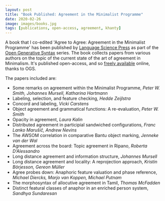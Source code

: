 ```yaml
---
layout: post
title: "Book Published: Agreement in the Minimalist Programme"
date: 2020-02-26
image: images/books.jpg
tags: [publications, open-access, agreement, khanty]
---
```


A book that I co-edited 'Agree to Agree: Agreement in the Minimalist Programme' has been published by [Language Science Press](https://langsci-press.org/) as part of the [Open Generative Syntax](https://langsci-press.org/catalog/series/ogs) series.
The book collects papers from various authors on the topic of the current state of the art of agreement in Minimalism. 
It's published open-access, and so [freely available](https://langsci-press.org/catalog/book/254) online, thanks to OGS.

The papers included are:


- Some remarks on agreement within the Minimalist Programme, *Peter W. Smith, Johannes Mursell, Katharina Hartmann*
- Labeling, selection, and feature checking, *Hedde Zeijlstra*
- Concord and labeling, *Vicki Carstens*
- Object agreement and grammatical functions: A re-evaluation, *Peter W. Smith*
- Opacity in agreement, *Laura Kalin*
- Distributed agreement in participial sandwiched configurations, *Franc Lanko Marušič, Andrew Nevins*
- The AWSOM correlation in comparative Bantu object marking, *Jenneke van der Wal*
- Agreement across the board: Topic agreement in Ripano, *Roberta D’Alessandro*
- Long distance agreement and information structure, *Johannes Mursell*
- Long distance agreement and locality: A reprojection approach, *Kristin Börjesson, Gereon Müller*
- Agree probes down: Anaphoric feature valuation and phase reference, *Michael Diercks, Marjo van Koppen, Michael Putnam*
- The morphosyntax of allocutive agreement in Tamil, *Thomas McFadden*
- Distinct featural classes of anaphor in an enriched person system, *Sandhya Sundaresan*


